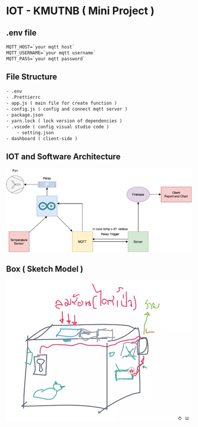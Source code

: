 # IOT - KMUTNB ( Mini Project )

## .env file

```
MQTT_HOST=`your mqtt host`
MQTT_USERNAME=`your mqtt username`
MQTT_PASS=`your mqtt password`
```

## File Structure

```
- .env
- .Prettierrc
- app.js ( main file for create function )
- config.js ( config and connect mqtt server )
- package.json
- yarn.lock ( lock version of dependencies )
- .vscode ( config visual studio code )
    - setting.json
- dashboard ( client-side )
```

## IOT and Software Architecture

![architecture](./screenshot/architecture.jpg)

## Box ( Sketch Model )

![box-sketch](./screenshot/box.webp)
